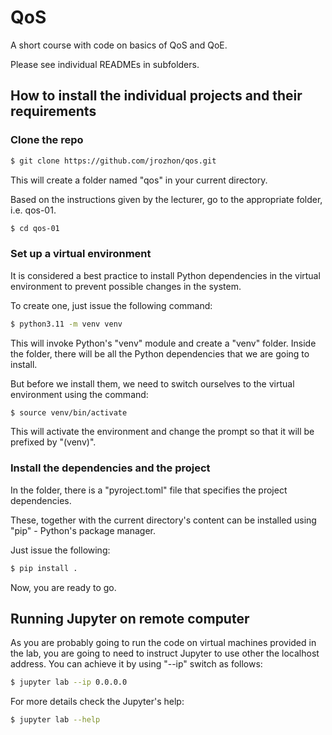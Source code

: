 # QoS

A short course with code on basics of QoS and QoE.

Please see individual READMEs in subfolders.

## How to install the individual projects and their requirements

### Clone the repo

```bash
$ git clone https://github.com/jrozhon/qos.git
```

This will create a folder named "qos" in your current directory.

Based on the instructions given by the lecturer, go to the appropriate folder, i.e. qos-01.

```bash
$ cd qos-01
```

### Set up a virtual environment

It is considered a best practice to install Python dependencies in the virtual environment to prevent possible changes in the system.

To create one, just issue the following command:

```bash
$ python3.11 -m venv venv
```

This will invoke Python's "venv" module and create a "venv" folder. Inside the folder, there will be all the Python dependencies that we are going to install.

But before we install them, we need to switch ourselves to the virtual environment using the command:

```bash
$ source venv/bin/activate
```

This will activate the environment and change the prompt so that it will be prefixed by "(venv)".

### Install the dependencies and the project

In the folder, there is a "pyroject.toml" file that specifies the project dependencies.

These, together with the current directory's content can be installed using "pip" - Python's package manager.

Just issue the following:

```bash
$ pip install .
```

Now, you are ready to go.

## Running Jupyter on remote computer

As you are probably going to run the code on virtual machines provided in the lab, you are going to need to instruct Jupyter to use other the localhost address. You can achieve it by using "--ip" switch as follows:

```bash
$ jupyter lab --ip 0.0.0.0
```

For more details check the Jupyter's help:

```bash
$ jupyter lab --help
```
